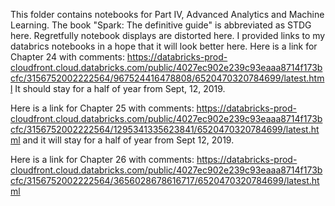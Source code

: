 This folder contains notebooks for Part IV, Advanced Analytics and Machine Learning. The book "Spark: The definitive guide" is abbreviated as STDG here.
Regretfully notebook displays are distorted here. I provided links to my databrics notebooks in a hope that it will look better here.
Here is a link for Chapter 24 with comments: https://databricks-prod-cloudfront.cloud.databricks.com/public/4027ec902e239c93eaaa8714f173bcfc/3156752002222564/967524416478808/6520470320784699/latest.html
 It should stay for a half of year from Sept, 12, 2019.

Here is a link for Chapter 25 with comments: https://databricks-prod-cloudfront.cloud.databricks.com/public/4027ec902e239c93eaaa8714f173bcfc/3156752002222564/1295341335623841/6520470320784699/latest.html and it will stay for a half of year from Sept 12, 2019.

Here is a link for Chapter 26 with comments: https://databricks-prod-cloudfront.cloud.databricks.com/public/4027ec902e239c93eaaa8714f173bcfc/3156752002222564/3656028678616717/6520470320784699/latest.html

